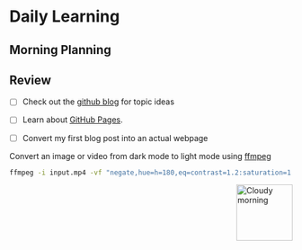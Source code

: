 # Daily Learning

## Morning Planning
## Review

- [ ] Check out the [github blog](https://github.blog/) for topic ideas
- [ ] Learn about [GitHub Pages](https://skills.github.com/#first-day-on-github).
- [ ]  Convert my first blog post into an actual webpage


Convert an image or video from dark mode to light mode using [ffmpeg](https://www.ffmpeg.org)

```bash
ffmpeg -i input.mp4 -vf "negate,hue=h=180,eq=contrast=1.2:saturation=1.1" output.mp4
```

<img alt="Cloudy morning" src="https://octodex.github.com/images/cloud.jpg" width="100" align="right">
